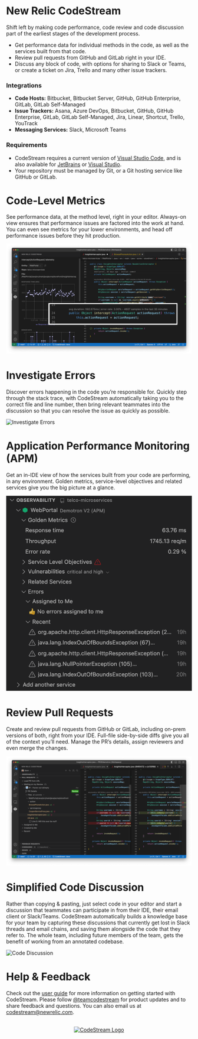 # New Relic CodeStream

Shift left by making code performance, code review and code discussion part of the earliest stages of the development process. 

- Get performance data for individual methods in the code, as well as the services built from that code.
- Review pull requests from GitHub and GitLab right in your IDE.
- Discuss any block of code, with options for sharing to Slack or Teams, or create a ticket on Jira, Trello and many other issue trackers.

### Integrations

- **Code Hosts:** Bitbucket, Bitbucket Server, GitHub, GitHub Enterprise, GitLab, GitLab Self-Managed
- **Issue Trackers:** Asana, Azure DevOps, Bitbucket, GitHub, GitHub Enterprise, GitLab, GitLab Self-Managed, Jira, Linear, Shortcut, Trello, YouTrack
- **Messaging Services:** Slack, Microsoft Teams

### Requirements

- CodeStream requires a current version of [Visual Studio Code](https://code.visualstudio.com/), and is also available for [JetBrains](https://plugins.jetbrains.com/plugin/12206-codestream) or [Visual Studio](https://marketplace.visualstudio.com/items?itemName=CodeStream.codestream-vs-22).
- Your repository must be managed by Git, or a Git hosting service like GitHub or GitLab.

# Code-Level Metrics

See performance data, at the method level, right in your editor. Always-on view ensures that performance issues are factored into the work at hand. You can even see metrics for your lower environments, and head off performance issues before they hit production.

![Code-Level Metrics](https://raw.githubusercontent.com/TeamCodeStream/CodeStream/develop/images/marketplace-vsc-clm.png)

# Investigate Errors

Discover errors happening in the code you’re responsible for. Quickly step through the stack trace, with CodeStream automatically taking you to the correct file and line number, then bring relevant teammates into the discussion so that you can resolve the issue as quickly as possible.

![Investigate Errors](https://raw.githubusercontent.com/TeamCodeStream/codestream/develop/images/animated/Observability-VSC.gif)

# Application Performance Monitoring (APM)

Get an in-IDE view of how the services built from your code are performing, in any environment. Golden metrics, service-level objectives and related services give you the big picture at a glance.

![Application Performance Monitoring](https://raw.githubusercontent.com/TeamCodeStream/CodeStream/develop/images/marketplace-vsc-slt.png)

# Review Pull Requests

Create and review pull requests from GitHub or GitLab, including on-prem versions of both, right from your IDE. Full-file side-by-side diffs give you all of the context you’ll need. Manage the PR’s details, assign reviewers and even merge the changes. 

![Review Pull Requests](https://raw.githubusercontent.com/TeamCodeStream/CodeStream/develop/images/marketplace-vsc-pr.png)

# Simplified Code Discussion

Rather than copying & pasting, just select code in your editor and start a discussion that teammates can participate in from their IDE, their email client or Slack/Teams. CodeStream automatically builds a knowledge base for your team by capturing these discussions that currently get lost in Slack threads and email chains, and saving them alongside the code that they refer to. The whole team, including future members of the team, gets the benefit of working from an annotated codebase.

![Code Discussion](https://raw.githubusercontent.com/TeamCodeStream/CodeStream/develop/images/marketplace-vsc-discuss.gif)

# Help & Feedback

Check out the [user guide](https://docs.newrelic.com/docs/codestream/) for more information on getting started with CodeStream. Please follow [@teamcodestream](http://twitter.com/teamcodestream) for product updates and to share feedback and questions. You can also email us at codestream@newrelic.com.

<p align="center">
  <br />
  <a title="Learn more about CodeStream" href="https://codestream.com?utm_source=vscmarket&utm_medium=banner&utm_campaign=codestream"><img src="https://alt-images.codestream.com/codestream_logo_vscmarketplace.png" alt="CodeStream Logo" /></a>
</p>
